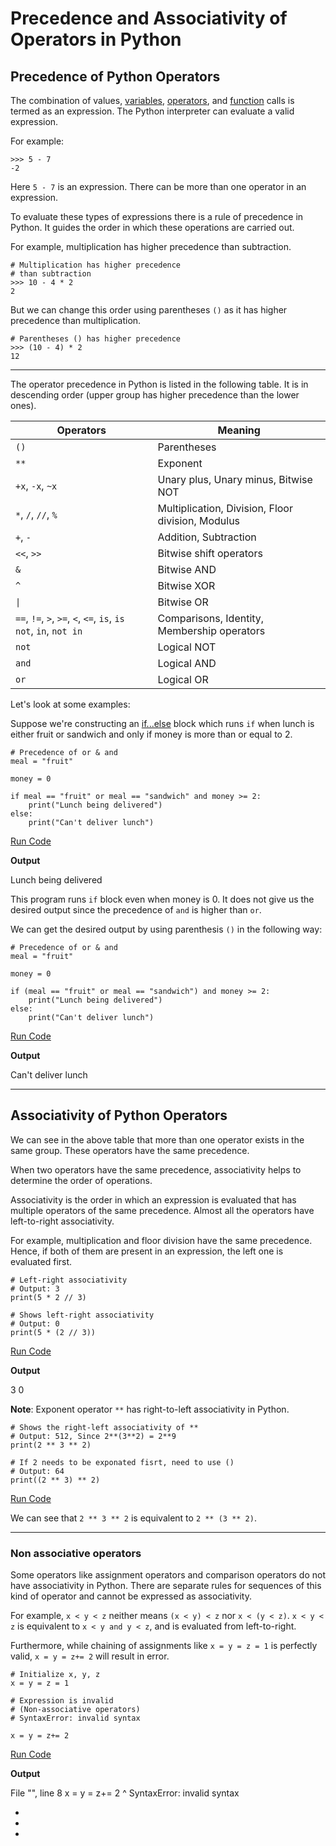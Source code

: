 # Precedence and Associativity of Operators in Python

## Precedence of Python Operators

The combination of values, [variables](https://www.programiz.com/python-programming/variables-datatypes), [operators](https://www.programiz.com/python-programming/operators), and [function](https://www.programiz.com/python-programming/function) calls is termed as an expression. The Python interpreter can evaluate a valid expression.

For example:

```
>>> 5 - 7
-2
```

Here `5 - 7` is an expression. There can be more than one operator in an expression.

To evaluate these types of expressions there is a rule of precedence in Python. It guides the order in which these operations are carried out.

For example, multiplication has higher precedence than subtraction.

```
# Multiplication has higher precedence
# than subtraction
>>> 10 - 4 * 2
2
```

But we can change this order using parentheses `()` as it has higher precedence than multiplication.

```
# Parentheses () has higher precedence
>>> (10 - 4) * 2
12
```

---

The operator precedence in Python is listed in the following table. It is in descending order (upper group has higher precedence than the lower ones).

|Operators|Meaning|
|---|---|
|`()`|Parentheses|
|`**`|Exponent|
|`+x`, `-x`, `~x`|Unary plus, Unary minus, Bitwise NOT|
|`*`, `/`, `//`, `%`|Multiplication, Division, Floor division, Modulus|
|`+`, `-`|Addition, Subtraction|
|`<<`, `>>`|Bitwise shift operators|
|`&`|Bitwise AND|
|`^`|Bitwise XOR|
|`\|`|Bitwise OR|
|`==`, `!=`, `>`, `>=`, `<`, `<=`, `is`, `is not`, `in`, `not in`|Comparisons, Identity, Membership operators|
|`not`|Logical NOT|
|`and`|Logical AND|
|`or`|Logical OR|

Let's look at some examples:

Suppose we're constructing an [if...else](https://www.programiz.com/python-programming/if-elif-else) block which runs `if` when lunch is either fruit or sandwich and only if money is more than or equal to 2.

```
# Precedence of or & and
meal = "fruit"

money = 0

if meal == "fruit" or meal == "sandwich" and money >= 2:
    print("Lunch being delivered")
else:
    print("Can't deliver lunch")
```

[Run Code](https://www.programiz.com/python-programming/online-compiler)

**Output**

Lunch being delivered

This program runs `if` block even when money is 0. It does not give us the desired output since the precedence of `and` is higher than `or`.

We can get the desired output by using parenthesis `()` in the following way:

```
# Precedence of or & and
meal = "fruit"

money = 0

if (meal == "fruit" or meal == "sandwich") and money >= 2:
    print("Lunch being delivered")
else:
    print("Can't deliver lunch")
```

[Run Code](https://www.programiz.com/python-programming/online-compiler)

**Output**

Can't deliver lunch

---

## Associativity of Python Operators

We can see in the above table that more than one operator exists in the same group. These operators have the same precedence.

When two operators have the same precedence, associativity helps to determine the order of operations.

Associativity is the order in which an expression is evaluated that has multiple operators of the same precedence. Almost all the operators have left-to-right associativity.

For example, multiplication and floor division have the same precedence. Hence, if both of them are present in an expression, the left one is evaluated first.

```
# Left-right associativity
# Output: 3
print(5 * 2 // 3)

# Shows left-right associativity
# Output: 0
print(5 * (2 // 3))
```

[Run Code](https://www.programiz.com/python-programming/online-compiler)

**Output**

3
0

**Note**: Exponent operator `**` has right-to-left associativity in Python.

```
# Shows the right-left associativity of **
# Output: 512, Since 2**(3**2) = 2**9
print(2 ** 3 ** 2)

# If 2 needs to be exponated fisrt, need to use ()
# Output: 64
print((2 ** 3) ** 2)
```

[Run Code](https://www.programiz.com/python-programming/online-compiler)

We can see that `2 ** 3 ** 2` is equivalent to `2 ** (3 ** 2)`.

---

### Non associative operators

Some operators like assignment operators and comparison operators do not have associativity in Python. There are separate rules for sequences of this kind of operator and cannot be expressed as associativity.

For example, `x < y < z` neither means `(x < y) < z` nor `x < (y < z)`. `x < y < z` is equivalent to `x < y and y < z`, and is evaluated from left-to-right.

Furthermore, while chaining of assignments like `x = y = z = 1` is perfectly valid, `x = y = z+= 2` will result in error.

```
# Initialize x, y, z
x = y = z = 1

# Expression is invalid
# (Non-associative operators)
# SyntaxError: invalid syntax

x = y = z+= 2
```

[Run Code](https://www.programiz.com/python-programming/online-compiler)

**Output**

  File "<string>", line 8
    x = y = z+= 2
             ^
SyntaxError: invalid syntax

- [](https://www.programiz.com/python-programming/precedence-associativity#precedence)
- [](https://www.programiz.com/python-programming/precedence-associativity#associate)
- [](https://www.programiz.com/python-programming/precedence-associativity#non-associative)